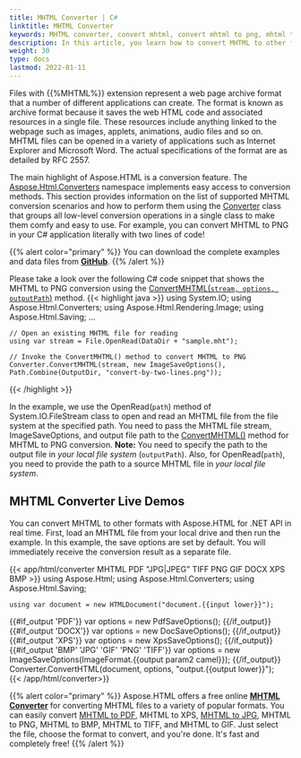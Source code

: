 ```yaml
---
title: MHTML Converter | C#
linktitle: MHTML Converter
keywords: MHTML converter, convert mhtml, convert mhtml to png, mhtml to png, c# example.
description: In this article, you learn how to convert MHTML to other formats using Aspose.HTML API and consider C# example of MHTML to PNG conversion.
weight: 30
type: docs
lastmod: 2022-01-11
---
```


Files with {{%MHTML%}} extension represent a web page archive format that a number of different applications can create. The format is known as archive format because it saves the web HTML code and associated resources in a single file. These resources include anything linked to the webpage such as images, applets, animations, audio files and so on. MHTML files can be opened in a variety of applications such as Internet Explorer and Microsoft Word. The actual specifications of the format are as detailed by RFC 2557.

The main highlight of Aspose.HTML is a conversion feature. The [Aspose.Html.Converters](https://apireference.aspose.com/html/net/aspose.html.converters) namespace implements easy access to conversion methods. This section provides information on the list of supported MHTML conversion scenarios and how to perform them using the [Converter](https://apireference.aspose.com/html/net/aspose.html.converters/converter) class that groups all low-level conversion operations in a single class to make them comfy and easy to use. For example, you can convert MHTML to PNG in your C# application literally with two lines of code!

{{% alert color="primary" %}}
You can download the complete examples and data files from [**GitHub**](https://github.com/aspose-html/Aspose.HTML-Documentation/tree/main/content/tests-net).
{{% /alert %}} 

Please take a look over the following C# code snippet that shows the MHTML to PNG conversion using the [ConvertMHTML(`stream, options, outputPath`)](https://apireference.aspose.com/html/net/aspose.html.converters.converter/convertmhtml/methods/27) method.
{{< highlight java >}}
using System.IO;
using Aspose.Html.Converters;
using Aspose.Html.Rendering.Image;
using Aspose.Html.Saving;
...        

    // Open an existing MHTML file for reading
    using var stream = File.OpenRead(DataDir + "sample.mht");
    
    // Invoke the ConvertMHTML() method to convert MHTML to PNG           
    Converter.ConvertMHTML(stream, new ImageSaveOptions(), Path.Combine(OutputDir, "convert-by-two-lines.png"));
{{< /highlight >}}

In the example, we use the OpenRead(`path`) method of System.IO.FileStream class to open and read an MHTML file from the file system at the specified path. You need to pass the MHTML file stream, ImageSaveOptions, and output file path to the [ConvertMHTML()](https://apireference.aspose.com/html/net/aspose.html.converters.converter/convertmhtml/methods/27) method for MHTML to PNG conversion.  **Note:** You need to specify the path to the output file in *your local file system* (`outputPath`). Also, for OpenRead(`path`), you need to provide the path to a source MHTML file in *your local file system*. 

## **MHTML Converter Live Demos**
You can convert MHTML to other formats with Aspose.HTML for .NET API in real time. First, load an MHTML file from your local drive and then run the example. In this example, the save options are set by default. You will immediately receive the conversion result as a separate file.

{{< app/html/converter MHTML PDF "JPG|JPEG" TIFF PNG GIF DOCX XPS BMP >}}
using Aspose.Html;
using Aspose.Html.Converters;
using Aspose.Html.Saving;

    using var document = new HTMLDocument("document.{{input lower}}");
{{#if_output 'PDF'}}
    var options = new PdfSaveOptions();
{{/if_output}}
{{#if_output 'DOCX'}}
    var options = new DocSaveOptions();
{{/if_output}}
{{#if_output 'XPS'}}
    var options = new XpsSaveOptions();
{{/if_output}}
{{#if_output 'BMP' 'JPG' 'GIF' 'PNG' 'TIFF'}}
    var options = new ImageSaveOptions(ImageFormat.{{output param2 camel}});
{{/if_output}}
    Converter.ConvertHTML(document, options, "output.{{output lower}}");   
{{< /app/html/converter>}}


{{% alert color="primary" %}} 
Aspose.HTML offers a free online [**MHTML Converter**](https://products.aspose.app/html/conversion) for converting MHTML files to a variety of popular formats.  You can easily convert  [MHTML to PDF](https://products.aspose.app/html/conversion/mhtml-to-pdf), MHTML to XPS, [MHTML to JPG](https://products.aspose.app/html/conversion/mhtml-to-jpg), MHTML to PNG, MHTML to BMP, MHTML to TIFF, and MHTML to GIF. Just select the file, choose the format to convert, and you're done. It's fast and completely free!
{{% /alert %}} 





